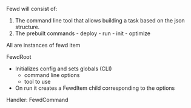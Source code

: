 Fewd will consist of:

  1. The command line tool that allows building a task based on the json structure.
  2. The prebuilt commands
    - deploy
    - run
    - init
    - optimize

All are instances of fewd item

FewdRoot
  - Initializes config and sets globals (CLI)
    - command line options
    - tool to use
  - On run it creates a FewdItem child corresponding to the options

  Handler: FewdCommand
